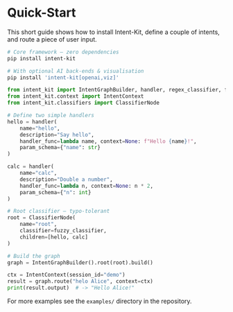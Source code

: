# Quick-Start

This short guide shows how to install Intent-Kit, define a couple of intents, and route a piece of user input.

```bash
# Core framework – zero dependencies
pip install intent-kit

# With optional AI back-ends & visualisation
pip install 'intent-kit[openai,viz]'
```

```python
from intent_kit import IntentGraphBuilder, handler, regex_classifier, fuzzy_classifier
from intent_kit.context import IntentContext
from intent_kit.classifiers import ClassifierNode

# Define two simple handlers
hello = handler(
    name="hello",
    description="Say hello",
    handler_func=lambda name, context=None: f"Hello {name}!",
    param_schema={"name": str}
)

calc = handler(
    name="calc",
    description="Double a number",
    handler_func=lambda n, context=None: n * 2,
    param_schema={"n": int}
)

# Root classifier – typo-tolerant
root = ClassifierNode(
    name="root",
    classifier=fuzzy_classifier,
    children=[hello, calc]
)

# Build the graph
graph = IntentGraphBuilder().root(root).build()

ctx = IntentContext(session_id="demo")
result = graph.route("helo Alice", context=ctx)
print(result.output)  # -> "Hello Alice!"
```

For more examples see the `examples/` directory in the repository.